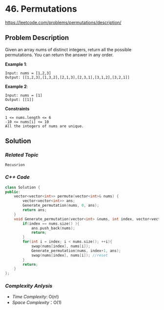 # 46. Permutations
https://leetcode.com/problems/permutations/description/

## Problem Description

Given an array nums of distinct integers, return all the possible permutations. You can return the answer in any order.

**Example 1**:
```
Input: nums = [1,2,3]
Output: [[1,2,3],[1,3,2],[2,1,3],[2,3,1],[3,1,2],[3,2,1]]
```
**Example 2**:
```
Input: nums = [1]
Output: [[1]]
```

**Constraints**
```
1 <= nums.length <= 6
-10 <= nums[i] <= 10
All the integers of nums are unique.
```

## Solution

### _Related Topic_
    Recusrion

### _C++ Code_
```cpp
class Solution {
public:
    vector<vector<int>> permute(vector<int>& nums) {
        vector<vector<int>> ans;
        Generate_permutation(nums, 0, ans);
        return ans;
    }
    void Generate_permutation(vector<int> &nums, int index, vector<vector<int>> & ans){
        if(index == nums.size() ){
            ans.push_back(nums);
            return;
        }
        for(int i = index; i < nums.size(); ++i){
            swap(nums[index], nums[i]);
            Generate_permutation(nums, index+1, ans);
            swap(nums[index], nums[i]); //reset
        }
        return;
    }
};
```

### _Complexity Anlysis_
- _Time Complexity_: O(n!)
- _Space Complexity_：O(1)
